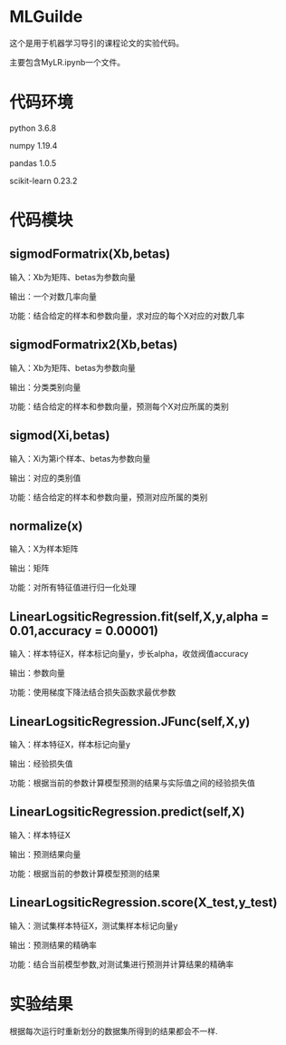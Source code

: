 # MLGuilde
这个是用于机器学习导引的课程论文的实验代码。

主要包含MyLR.ipynb一个文件。

# 代码环境
python 3.6.8

numpy 1.19.4

pandas 1.0.5

scikit-learn 0.23.2

# 代码模块
## sigmodFormatrix(Xb,betas)
输入：Xb为矩阵、betas为参数向量

输出：一个对数几率向量

功能：结合给定的样本和参数向量，求对应的每个X对应的对数几率

## sigmodFormatrix2(Xb,betas)
输入：Xb为矩阵、betas为参数向量

输出：分类类别向量

功能：结合给定的样本和参数向量，预测每个X对应所属的类别

## sigmod(Xi,betas)
输入：Xi为第i个样本、betas为参数向量

输出：对应的类别值

功能：结合给定的样本和参数向量，预测对应所属的类别

## normalize(x)
输入：X为样本矩阵

输出：矩阵

功能：对所有特征值进行归一化处理

## LinearLogsiticRegression.fit(self,X,y,alpha = 0.01,accuracy = 0.00001)
输入：样本特征X，样本标记向量y，步长alpha，收敛阀值accuracy

输出：参数向量

功能：使用梯度下降法结合损失函数求最优参数

## LinearLogsiticRegression.JFunc(self,X,y)
输入：样本特征X，样本标记向量y

输出：经验损失值

功能：根据当前的参数计算模型预测的结果与实际值之间的经验损失值

## LinearLogsiticRegression.predict(self,X)
输入：样本特征X

输出：预测结果向量

功能：根据当前的参数计算模型预测的结果

## LinearLogsiticRegression.score(X_test,y_test)
输入：测试集样本特征X，测试集样本标记向量y

输出：预测结果的精确率

功能：结合当前模型参数,对测试集进行预测并计算结果的精确率

# 实验结果
根据每次运行时重新划分的数据集所得到的结果都会不一样.
